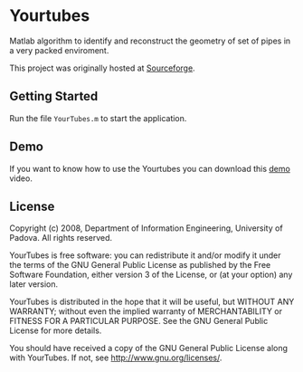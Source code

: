 Yourtubes
=========

Matlab algorithm to identify and reconstruct the geometry of set of pipes in a very packed enviroment.

This project was originally hosted at [Sourceforge](http://sourceforge.net/projects/yourtubes/).

## Getting Started

Run the file `YourTubes.m` to start the application.

## Demo

If you want to know how to use the Yourtubes you can download this 
[demo](http://sourceforge.net/projects/yourtubes/files/yourtubes/08.04.29/Demo.wmv/download) video.

## License

Copyright (c) 2008, Department of Information Engineering, University of Padova. All rights reserved.

YourTubes is free software: you can redistribute it and/or modify it under the terms of the GNU General Public License as published by the Free Software Foundation, either version 3 of the License, or (at your option) any later version.
 
YourTubes is distributed in the hope that it will be useful, but WITHOUT ANY WARRANTY; without even the implied warranty of MERCHANTABILITY or FITNESS FOR A PARTICULAR PURPOSE.  See the GNU General Public License for more details.

You should have received a copy of the GNU General Public License along with YourTubes.  If not, see <http://www.gnu.org/licenses/>.

